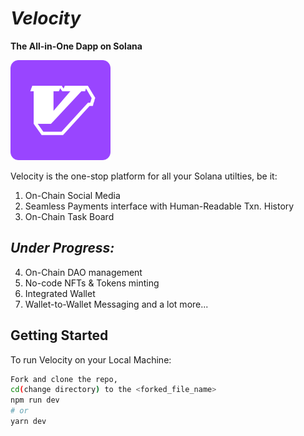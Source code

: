 # *Velocity*
**The All-in-One Dapp on Solana**
<p left="0">
  <a href="https://twitter.com/solanavelocity">
    <img
      alt="Velocity"
      src="public/logo.png"
      width="160"
    />
  </a>
</p>

Velocity is the one-stop platform for all your Solana utilties, 
be it:
1. On-Chain Social Media
2. Seamless Payments interface with Human-Readable Txn. History
3. On-Chain Task Board

## *Under Progress:*

4. On-Chain DAO management
5. No-code NFTs & Tokens minting
6. Integrated Wallet
7. Wallet-to-Wallet Messaging
and a lot more...

## Getting Started

To run Velocity on your Local Machine:

```bash
Fork and clone the repo, 
cd(change directory) to the <forked_file_name> 
npm run dev
# or
yarn dev
```


